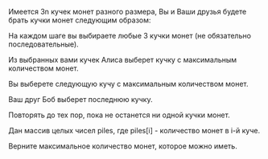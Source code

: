 Имеется 3n кучек монет разного размера, Вы и Ваши друзья будете брать кучки монет следующим образом:

На каждом шаге вы выбираете любые 3 кучки монет (не обязательно последовательные).

Из выбранных вами кучек Алиса выберет кучку с максимальным количеством монет.

Вы выберете следующую кучу с максимальным количеством монет.

Ваш друг Боб выберет последнюю кучку.

Повторять до тех пор, пока не останется ни одной кучки монет.

Дан массив целых чисел piles, где piles[i] - количество монет в i-й куче.

Верните максимальное количество монет, которое можно иметь.